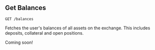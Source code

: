 ## Get Balances

`GET /balances`

Fetches the user's balances of all assets on the exchange. This includes deposits, collateral and open positions.

<aside class="notice">
Coming soon!
</aside>

<!-- > Sample Request

```json
{
  "exchange": "BINANCE"
}
```

### Request

|Parameter|Type|Required|Description|
|---|---|---|---|
|exchange|[Exchange](#exchange)|True|Exchange to fetch data from|

> Successful Sample Response

```json
{
  "BTC": 1.21,
  "ETH": 5.67,
  "SOL": 10.11
}
```

### Response

|Name|Type|Required|Description|
|---|---|---|---|---|
|asset symbol|Float (f64)|False|List of assets and corresponding amounts linked to user.| -->